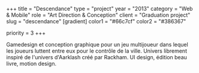 +++
title = "Descendance"
type = "project"
year = "2013"
category = "Web & Mobile"
role = "Art Direction & Conception"
client = "Graduation project"
slug = "descendance"
[gradient]
color1 = "#66c7cf"
color2 = "#386367"

priority = 3
+++

Gamedesign et conception graphique pour un jeu multijoueur dans lequel les joueurs luttent entre eux pour le contrôle de la ville. Univers librement inspiré de l'univers d'Aarklash créé par Rackham. UI design, édition beau livre, motion design.
